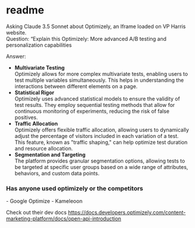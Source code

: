 # readme
Asking Claude 3.5 Sonnet about Optimizely, an Iframe loaded on VP Harris website. 
<br/>Question: “Explain this Optimizely: More advanced A/B testing and personalization capabilities

Answer:
- **Multivariate Testing**<br/> Optimizely allows for more complex multivariate tests, enabling users to test multiple variables simultaneously. This helps in understanding the interactions between different elements on a page.
- **Statistical Rigor** <br/>   Optimizely uses advanced statistical models to ensure the validity of test results. They employ sequential testing methods that allow for continuous monitoring of experiments, reducing the risk of false positives.
- **Traffic Allocation** <br/>  Optimizely offers flexible traffic allocation, allowing users to dynamically adjust the percentage of visitors included in each variation of a test. This feature, known as "traffic shaping," can help optimize test duration and resource allocation.
- **Segmentation and Targeting** <br/> The platform provides granular segmentation options, allowing tests to be targeted at specific user groups based on a wide range of attributes, behaviors, and custom data points.</a>



<h3>Has anyone used optimizely or the competitors</h3>
- Google Optimize
- Kameleoon

Check out their dev docs
https://docs.developers.optimizely.com/content-marketing-platform/docs/open-api-introduction
